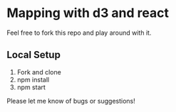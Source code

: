 # Mapping with d3 and react
Feel free to fork this repo and play around with it.

## Local Setup
1. Fork and clone
2. npm install
3. npm start

Please let me know of bugs or suggestions!